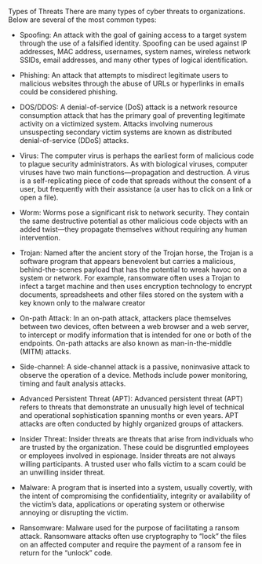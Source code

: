Types of Threats
There are many types of cyber threats to organizations. Below are several of the most common types: 

 - Spoofing:
	  An attack with the goal of gaining access to a target system through the use of a falsified identity. Spoofing can be used against IP addresses, MAC address, usernames, system names, wireless network SSIDs, email addresses, and many other types of logical identification.
		
 - Phishing:
	  An attack that attempts to misdirect legitimate users to malicious websites through the abuse of URLs or hyperlinks in emails could be considered phishing.
	  
 - DOS/DDOS:
	  A denial-of-service (DoS) attack is a network resource consumption attack that has the primary goal of preventing legitimate activity on a victimized system. Attacks involving numerous unsuspecting secondary victim systems are known as distributed denial-of-service (DDoS) attacks. 
	  
 - Virus:
	  The computer virus is perhaps the earliest form of malicious code to plague security administrators. As with biological viruses, computer viruses have two main functions—propagation and destruction. A virus is a self-replicating piece of code that spreads without the consent of a user, but frequently with their assistance (a user has to click on a link or open a file). 
	  
 - Worm:
	  Worms pose a significant risk to network security. They contain the same destructive potential as other malicious code objects with an added twist—they propagate themselves without requiring any human intervention.
	  
 - Trojan:
	  Named after the ancient story of the Trojan horse, the Trojan is a software program that appears benevolent but carries a malicious, behind-the-scenes payload that has the potential to wreak havoc on a system or network. For example, ransomware often uses a Trojan to infect a target machine and then uses encryption technology to encrypt documents, spreadsheets and other files stored on the system with a key known only to the malware creator
	  
 - On-path Attack:
	  In an on-path attack, attackers place themselves between two devices, often between a web browser and a web server, to intercept or modify information that is intended for one or both of the endpoints. On-path attacks are also known as man-in-the-middle (MITM) attacks.
	  
 - Side-channel:
	  A side-channel attack is a passive, noninvasive attack to observe the operation of a device. Methods include power monitoring, timing and fault analysis attacks.
	  
 - Advanced Persistent Threat (APT):
	  Advanced persistent threat (APT) refers to threats that demonstrate an unusually high level of technical and operational sophistication spanning months or even years. APT attacks are often conducted by highly organized groups of attackers.
	  
 - Insider Threat:
	  Insider threats are threats that arise from individuals who are trusted by the organization. These could be disgruntled employees or employees involved in espionage. Insider threats are not always willing participants. A trusted user who falls victim to a scam could be an unwilling insider threat.
	  
 - Malware:
	  A program that is inserted into a system, usually covertly, with the intent of compromising the confidentiality, integrity or availability of the victim’s data, applications or operating system or otherwise annoying or disrupting the victim.
	  
 - Ransomware:
	  Malware used for the purpose of facilitating a ransom attack. Ransomware attacks often use cryptography to “lock” the files on an affected computer and require the payment of a ransom fee in return for the “unlock” code.
	  
